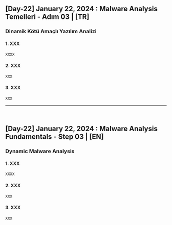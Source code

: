 <h2> [Day-22] January 22, 2024 : Malware Analysis Temelleri - Adım 03 | [TR] </h2> 

<h3> Dinamik Kötü Amaçlı Yazılım Analizi </h3> 

#### 1. XXX
```
XXXX
```

#### 2. XXX
```
XXX
```

#### 3. XXX
```
XXX
```

<hr/>

</br>


<h2> [Day-22] January 22, 2024 : Malware Analysis Fundamentals - Step 03 | [EN] </h2>

<h3> Dynamic Malware Analysis </h3> 

#### 1. XXX
```
XXXX
```

#### 2. XXX
```
XXX
```

#### 3. XXX
```
XXX
```